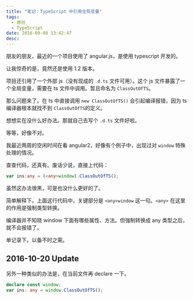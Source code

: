 ```yaml
---
title: "笔记：TypeScript 中引用全局变量"
tags:
  - 原创
  - TypeScript
date: 2016-09-08 13:42:47
desc: 
---
```


朋友的朋友，最近的一个项目使用了 angular.js，是使用 typescript 开发的。

让我惊奇的是，竟然还是使用 1.2 版本。

项目还引用了一个外部 js（没有现成的 `.d.ts` 文件可用）。这个 js 文件暴露了一个全局变量，需要在 ts 文件中调用。暂且命名为 `ClassOutOfTS`。

那么问题来了。在 ts 中直接调用 `new ClassOutOfTS()` 会引起编译报错，因为 ts 编译器根本就找不到 `ClassOutOfTS`的定义。

想想实在没什么好办法。那就自己去写个 `.d.ts` 文件好啦。

等等，好像不对。

我最近两周的空闲时间在看 angular2，好像有个例子中，出现过对 `window` 特殊处理的情况。

查查代码，还真有。废话少说，直接上代码：


```typescript
var ins:any = (<any>window).ClassOutOfTS();

```

虽然这办法很黑，可是也没什么更好的了。

简单解释下。上面这行代码中，关键部分是 `<any>window` 这一句。`<any>` 在这里的作用是强制类型转换。

编译器并不知晓 window 下面有哪些属性、方法。但强制转换成 any 类型之后，就不会报错了。

单记录下。以备不时之需。

## 2016-10-20 Update

另外一种类似的办法是，在当前文件再 declare 一下。

```typescript
declare const window;
var ins: any = window.ClassOutOfTS();
```

